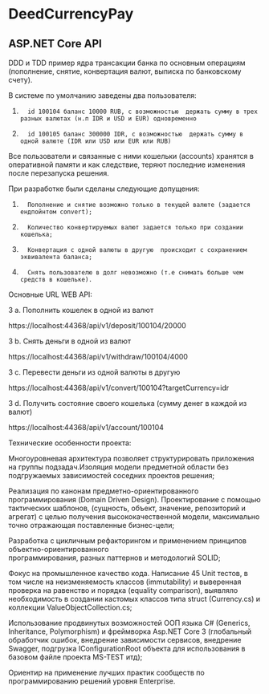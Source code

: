 # DeedCurrencyPay
## ASP.NET Core API

DDD и TDD пример ядра трансакции банка по основным операциям (пополнение, снятие, конвертация валют, выписка по банковскому счету).

В системе по умолчанию заведены два пользователя:

1.       id 100104 баланс 10000 RUB, с возможностью  держать сумму в трех разных валютах (н.п IDR и USD и EUR) одновременно

2.       id 100105 баланс 300000 IDR, с возможностью  держать сумму в одной валюте (IDR или USD или EUR или RUB)

Все пользователи и связанные с ними кошельки (accounts) хранятся в оперативной памяти и как следствие, теряют последние изменения после перезапуска решения.

При разработке были сделаны следующие допущения:

1.       Пополнение и снятие возможно только в текущей валюте (задается ендпойнтом convert);

2.       Количество конвертируемых валют задается только при создании кошелька;

3.       Конвертация с одной валюты в другую  происходит с сохранением эквивалента баланса;

4.       Снять пользователю в долг невозможно (т.е снимать больше чем средств в кошельке).

Основные URL WEB API:

3 a. Пополнить кошелек в одной из валют

https://localhost:44368/api/v1/deposit/100104/20000

3 b. Снять деньги в одной из валют

https://localhost:44368/api/v1/withdraw/100104/4000

3 c. Перевести деньги из одной валюты в другую

https://localhost:44368/api/v1/convert/100104?targetCurrency=idr

3 d. Получить состояние своего кошелька (сумму денег в каждой из валют)

https://localhost:44368/api/v1/account/100104

Технические особенности проекта:

Многоуровневая архитектура позволяет структурировать приложения на группы подзадач.Изоляция модели предметной области без подгружаемых зависимостей соседних проектов решения;

Реализация по канонам предметно-ориентированного программирования (Domain Driven Design).
Проектирование с помощью тактических шаблонов, (сущность, объект, значение, репозиторий и  агрегат) 
с целью получения высококачественной модели, максимально точно отражающая поставленные бизнес-цели;

Разработка с цикличным рефакторингом и применением принципов объектно-ориентированного  
программирования, разных паттернов и методологий SOLID;

Фокус на промышленное качество кода. Написание 45 Unit тестов, в том числе на неизменяемость 
классов (immutability) и  выверенная проверка на равенство и порядка (equality comparison), 
выявляло необходимость в создании кастомых классов типа struct (Currency.cs) и коллекции ValueObjectCollection<T>.cs;

Использование продвинутых возможностей ООП языка C# (Generics, Inheritance, Polymorphism)
и  фреймворка Asp.NET Core 3 (глобальный обработчик ошибок, внедрение зависимости сервисов, 
внедрение Swagger, подгрузка IConfigurationRoot объекта для использования в базовом файле проекта MS-TEST итд);

Ориентир на применение лучших практик сообществ по программированию решений уровня Enterprise.

